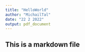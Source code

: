 ```yaml
---
title: "HelloWorld"
author: "MichailTal"
date: "22 2 2022"
output: pdf_document
---
```


## This is a markdown file
